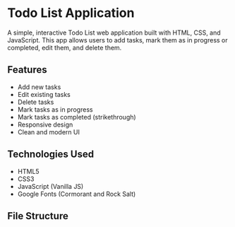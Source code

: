 # Todo List Application

A simple, interactive Todo List web application built with HTML, CSS, and JavaScript. This app allows users to add tasks, mark them as in progress or completed, edit them, and delete them.

## Features

- Add new tasks
- Edit existing tasks
- Delete tasks
- Mark tasks as in progress
- Mark tasks as completed (strikethrough)
- Responsive design
- Clean and modern UI

## Technologies Used

- HTML5
- CSS3
- JavaScript (Vanilla JS)
- Google Fonts (Cormorant and Rock Salt)

## File Structure
